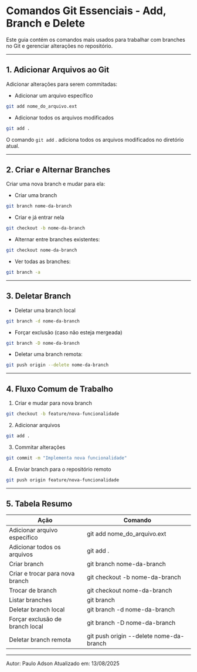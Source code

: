 # Comandos Git Essenciais - Add, Branch e Delete

Este guia contém os comandos mais usados para trabalhar com branches no Git e gerenciar alterações no repositório.

---

## 1. Adicionar Arquivos ao Git

Adicionar alterações para serem commitadas:

- Adicionar um arquivo específico

```bash
git add nome_do_arquivo.ext
```

- Adicionar todos os arquivos modificados

```bash
git add .
```

O comando `git add` . adiciona todos os arquivos modificados no diretório atual.

---

## 2. Criar e Alternar Branches

Criar uma nova branch e mudar para ela:

- Criar uma branch

```bash
git branch nome-da-branch
```

- Criar e já entrar nela

```bash
git checkout -b nome-da-branch
```

- Alternar entre branches existentes:

```bash
git checkout nome-da-branch
```

- Ver todas as branches:

```bash
git branch -a
```

---

## 3. Deletar Branch

- Deletar uma branch local

```bash
git branch -d nome-da-branch
```

- Forçar exclusão (caso não esteja mergeada)

```bash
git branch -D nome-da-branch
```

- Deletar uma branch remota:

```bash
git push origin --delete nome-da-branch
```

---

## 4. Fluxo Comum de Trabalho

1. Criar e mudar para nova branch

```bash
git checkout -b feature/nova-funcionalidade
```

2. Adicionar arquivos

```bash
git add .
```

3. Commitar alterações

```bash
git commit -m "Implementa nova funcionalidade"
```

4. Enviar branch para o repositório remoto

```bash
git push origin feature/nova-funcionalidade
```

---

## 5. Tabela Resumo

| Ação                            | Comando                                 |
| ------------------------------- | --------------------------------------- |
| Adicionar arquivo específico    | git add nome_do_arquivo.ext             |
| Adicionar todos os arquivos     | git add .                               |
| Criar branch                    | git branch nome-da-branch               |
| Criar e trocar para nova branch | git checkout -b nome-da-branch          |
| Trocar de branch                | git checkout nome-da-branch             |
| Listar branches                 | git branch                              |
| Deletar branch local            | git branch -d nome-da-branch            |
| Forçar exclusão de branch local | git branch -D nome-da-branch            |
| Deletar branch remota           | git push origin --delete nome-da-branch |

---

Autor: Paulo Adson
Atualizado em: 13/08/2025
